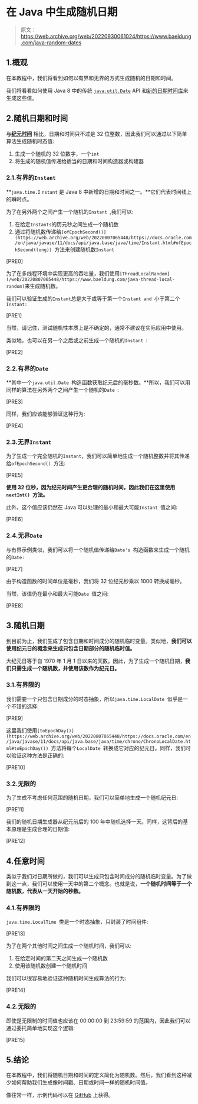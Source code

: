 # 在 Java 中生成随机日期

> 原文：<https://web.archive.org/web/20220930061024/https://www.baeldung.com/java-random-dates>

## 1.概观

在本教程中，我们将看到如何以有界和无界的方式生成随机的日期和时间。

我们将看看如何使用 Java 8 中的传统 [`java.util.Date`](/web/20220807065448/https://www.baeldung.com/java-util-date-sql-date) API 和[新的日期时间库](/web/20220807065448/https://www.baeldung.com/java-8-date-time-intro)来生成这些值。

## 2.随机日期和时间

**与[纪元时间](https://web.archive.org/web/20220807065448/https://en.wikipedia.org/wiki/Unix_time)** 相比，日期和时间只不过是 32 位整数，因此我们可以通过以下简单算法生成随机时态值:

1.  生成一个随机的 32 位数字，一个`int`
2.  将生成的随机值传递给适当的日期和时间构造器或构建器

### 2.1.有界的`Instant`

**`java.time.I` `nstant` 是 Java 8 中新增的日期和时间之一。**它们代表时间线上的瞬时点。

为了在另外两个之间产生一个随机的`Instant `,我们可以:

1.  在给定`Instants`的历元秒之间生成一个随机数
2.  通过将随机数传递给`[ofEpochSecond()](https://web.archive.org/web/20220807065448/https://docs.oracle.com/en/java/javase/11/docs/api/java.base/java/time/Instant.html#ofEpochSecond(long)) `方法来创建随机数`Instant `

[PRE0]

为了在多线程环境中实现更高的吞吐量，我们使用`[ThreadLocalRandom](/web/20220807065448/https://www.baeldung.com/java-thread-local-random)`来生成随机数。

我们可以验证生成的`Instant`总是大于或等于第一个`Instant and `小于第二个`Instant:`

[PRE1]

当然，请记住，测试随机性本质上是不确定的，通常不建议在实际应用中使用。

类似地，也可以在另一个之后或之前生成一个随机的`Instant `:

[PRE2]

### 2.2.有界的`Date`

**其中一个`java.util.Date `构造函数获取纪元后的毫秒数。**所以，我们可以用同样的算法在另外两个之间产生一个随机的`Date `:

[PRE3]

同样，我们应该能够验证这种行为:

[PRE4]

### 2.3.无界`Instant`

为了生成一个完全随机的`Instant`，我们可以简单地生成一个随机整数并将其传递给`ofEpochSecond() `方法:

[PRE5]

**使用 32 位秒，因为纪元时间产生更合理的随机时间，**因此我们在这里使用`nextInt() `方法**。**

此外，这个值应该仍然在 Java 可以处理的最小和最大可能`Instant `值之间:

[PRE6]

### 2.4.无界`Date`

与有界示例类似，我们可以将一个随机值传递给`Date's `构造函数来生成一个随机的`Date:`

[PRE7]

由于构造函数的时间单位是毫秒，我们将 32 位纪元秒乘以 1000 转换成毫秒。

当然，该值仍在最小和最大可能`Date `值之间:

[PRE8]

## 3.随机日期

到目前为止，我们生成了包含日期和时间成分的随机临时变量。类似地，**我们可以使用纪元日的概念来生成只包含日期部分的随机临时值。**

大纪元日等于自 1970 年 1 月 1 日以来的天数。因此，为了生成一个随机日期，**我们只需生成一个随机数，并使用该数作为纪元日。**

### 3.1.有界限的

我们需要一个只包含日期成分的时态抽象，所以`java.time.LocalDate `似乎是一个不错的选择:

[PRE9]

这里我们使用`[toEpochDay()](https://web.archive.org/web/20220807065448/https://docs.oracle.com/en/java/javase/11/docs/api/java.base/java/time/chrono/ChronoLocalDate.html#toEpochDay()) `方法将每个`LocalDate `转换成它对应的纪元日。同样，我们可以验证这种方法是正确的:

[PRE10]

### 3.2.无限的

为了生成不考虑任何范围的随机日期，我们可以简单地生成一个随机纪元日:

[PRE11]

我们的随机日期生成器从纪元前后的 100 年中随机选择一天。同样，这背后的基本原理是生成合理的日期值:

[PRE12]

## 4.任意时间

类似于我们对日期所做的，我们可以生成只包含时间成分的随机临时变量。为了做到这一点，我们可以使用一天中的第二个概念。也就是说，**一个随机时间等于一个随机数，代表从一天开始的秒数。**

### 4.1.有界限的

`java.time.LocalTime `类是一个时态抽象，只封装了时间组件:

[PRE13]

为了在两个其他时间之间生成一个随机时间，我们可以:

1.  在给定时间的第二天之间生成一个随机数
2.  使用该随机数创建一个随机时间

我们可以很容易地验证这种随机时间生成算法的行为:

[PRE14]

### 4.2.无限的

即使是无限制的时间值也应该在 00:00:00 到 23:59:59 的范围内，因此我们可以通过委托简单地实现这个逻辑:

[PRE15]

## 5.结论

在本教程中，我们将随机日期和时间的定义简化为随机数。然后，我们看到这种减少如何帮助我们生成像时间戳、日期或时间一样的随机时间值。

像往常一样，示例代码可以在 [GitHub](https://web.archive.org/web/20220807065448/https://github.com/eugenp/tutorials/tree/master/core-java-modules/core-java-8-datetime-2) 上获得。